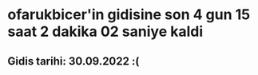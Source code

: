 # ofarukbicer'in gidisine son 4 gun 15 saat 2 dakika 02 saniye kaldi

## Gidis tarihi: 30.09.2022 :(